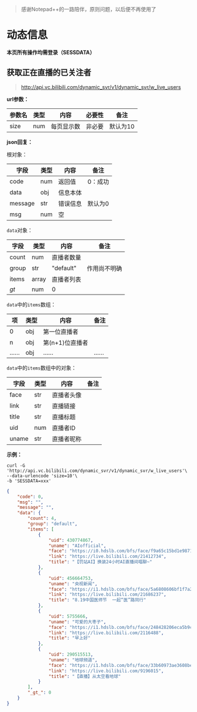 > 感谢Notepad++的一路陪伴，原则问题，以后便不再使用了

# 动态信息

**本页所有操作均需登录（SESSDATA）**

## 获取正在直播的已关注者

> http://api.vc.bilibili.com/dynamic_svr/v1/dynamic_svr/w_live_users

**url参数：**

| 参数名 | 类型 | 内容       | 必要性 | 备注     |
| ------ | ---- | ---------- | ------ | -------- |
| size   | num  | 每页显示数 | 非必要 | 默认为10 |

**json回复：**

根对象：

| 字段    | 类型 | 内容     | 备注    |
| ------- | ---- | -------- | ------- |
| code    | num  | 返回值   | 0：成功 |
| data    | obj  | 信息本体 |         |
| message | str  | 错误信息 | 默认为0 |
| msg     | num  | 空       |         |

`data`对象：

| 字段        | 类型  | 内容       | 备注         |
| ----------- | ----- | ---------- | ------------ |
| count       | num   | 直播者数量 |              |
| group       | str   | "default"  | 作用尚不明确 |
| items       | array | 直播者列表 |              |
| _gt_        | num   | 0          |              |

`data`中的`items`数组：

| 项   | 类型 | 内容            | 备注 |
| ---- | ---- | --------------- | ---- |
| 0    | obj  | 第一位直播者    |      |
| n    | obj  | 第(n+1)位直播者 |      |
| ……   | obj  | ……              | ……   |

`data`中的`items`数组中的对象：

| 字段  | 类型 | 内容       | 备注 |
| ----- | ---- | ---------- | ---- |
| face  | str  | 直播者头像 |      |
| link  | str  | 直播链接   |      |
| title | str  | 直播标题   |      |
| uid   | num  | 直播者ID   |      |
| uname | str  | 直播者昵称 |      |

**示例：**

```shell
curl -G 'http://api.vc.bilibili.com/dynamic_svr/v1/dynamic_svr/w_live_users'\
--data-urlencode 'size=10'\
-b 'SESSDATA=xxx'
```

```json
{
	"code": 0,
	"msg": "",
	"message": "",
	"data": {
		"count": 4,
		"group": "default",
		"items": [
			{
				"uid": 430774867,
				"uname": "AIofficial",
				"face": "https://i0.hdslb.com/bfs/face/f9a65c15bd1e9871419e6566aeee891eef420c5b.jpg",
				"link": "https://live.bilibili.com/21412734",
				"title": "【罚站AI】换装24小时AI直播间唱聊~"
			},
			{
				"uid": 456664753,
				"uname": "央视新闻",
				"face": "https://i1.hdslb.com/bfs/face/5a6808606bf1f7a2390b77e14df8d0d1d04680d9.jpg",
				"link": "https://live.bilibili.com/21686237",
				"title": "8.19中国医师节  一起“医”路同行"
			},
			{
				"uid": 5755666,
				"uname": "可爱的大枣子",
				"face": "https://i1.hdslb.com/bfs/face/248428206eca5b9ca34514dc2df54d456fbecb9e.jpg",
				"link": "https://live.bilibili.com/2116488",
				"title": "早上好"
			},
			{
				"uid": 290515513,
				"uname": "地球频道",
				"face": "https://i1.hdslb.com/bfs/face/33b60973ae3608beb27189947b02ccc2164a96d5.jpg",
				"link": "https://live.bilibili.com/9196015",
				"title": "【直播】从太空看地球"
			}
		],
		"_gt_": 0
	}
}
```
